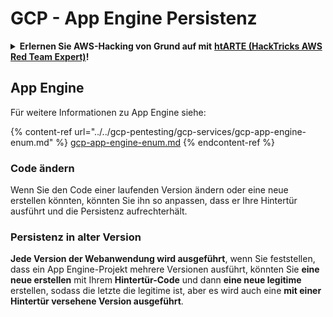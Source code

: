 # GCP - App Engine Persistenz

<details>

<summary><strong>Erlernen Sie AWS-Hacking von Grund auf mit</strong> <a href="https://training.hacktricks.xyz/courses/arte"><strong>htARTE (HackTricks AWS Red Team Expert)</strong></a><strong>!</strong></summary>

Andere Möglichkeiten, HackTricks zu unterstützen:

* Wenn Sie Ihr **Unternehmen in HackTricks beworben sehen möchten** oder **HackTricks im PDF-Format herunterladen möchten**, überprüfen Sie die [**ABONNEMENTPLÄNE**](https://github.com/sponsors/carlospolop)!
* Holen Sie sich das [**offizielle PEASS & HackTricks-Merch**](https://peass.creator-spring.com)
* Entdecken Sie [**The PEASS Family**](https://opensea.io/collection/the-peass-family), unsere Sammlung exklusiver [**NFTs**](https://opensea.io/collection/the-peass-family)
* **Treten Sie der** 💬 [**Discord-Gruppe**](https://discord.gg/hRep4RUj7f) oder der [**Telegram-Gruppe**](https://t.me/peass) bei oder **folgen** Sie uns auf **Twitter** 🐦 [**@hacktricks_live**](https://twitter.com/hacktricks_live)**.**
* **Teilen Sie Ihre Hacking-Tricks, indem Sie PRs an die** [**HackTricks**](https://github.com/carlospolop/hacktricks) und [**HackTricks Cloud**](https://github.com/carlospolop/hacktricks-cloud) GitHub-Repositorys senden.

</details>

## App Engine

Für weitere Informationen zu App Engine siehe:

{% content-ref url="../../gcp-pentesting/gcp-services/gcp-app-engine-enum.md" %}
[gcp-app-engine-enum.md](../../gcp-pentesting/gcp-services/gcp-app-engine-enum.md)
{% endcontent-ref %}

### Code ändern

Wenn Sie den Code einer laufenden Version ändern oder eine neue erstellen könnten, könnten Sie ihn so anpassen, dass er Ihre Hintertür ausführt und die Persistenz aufrechterhält.

### Persistenz in alter Version

**Jede Version der Webanwendung wird ausgeführt**, wenn Sie feststellen, dass ein App Engine-Projekt mehrere Versionen ausführt, könnten Sie **eine neue erstellen** mit Ihrem **Hintertür-Code** und dann **eine neue legitime** erstellen, sodass die letzte die legitime ist, aber es wird auch eine **mit einer Hintertür versehene Version ausgeführt**.
